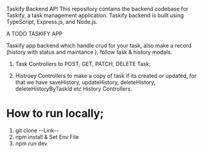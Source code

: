 Taskify Backend API
This repository contains the backend codebase for Taskify, a task management application. Taskify backend is built using TypeScript, Express.js, and Node.js.

A TODO TASKIFY APP

Taskify app backend which handle crud for your task, also make a record (history with status and maintance ), follow task & history modals.

1) Task Controllers to POST, GET, PATCH, DELETE Task;

2) Histroey Controllers to make a copy of task if its created or updated, for that we have saveHistory, updateHistory, deleteHistory, deleteHistoryByTaskId etc History Controllers.

# How to run locally;

1) git clone --Link--
2) npm install & Set Env File
3) npm run dev
